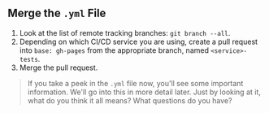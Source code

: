 ## Merge the `.yml` File

1. Look at the list of remote tracking branches: `git branch --all`.
1. Depending on which CI/CD service you are using, create a pull request into `base: gh-pages` from the appropriate branch, named `<service>-tests`.
1. Merge the pull request.

> If you take a peek in the `.yml` file now, you'll see some important information. We'll go into this in more detail later. Just by looking at it, what do you think it all means? What questions do you have?
